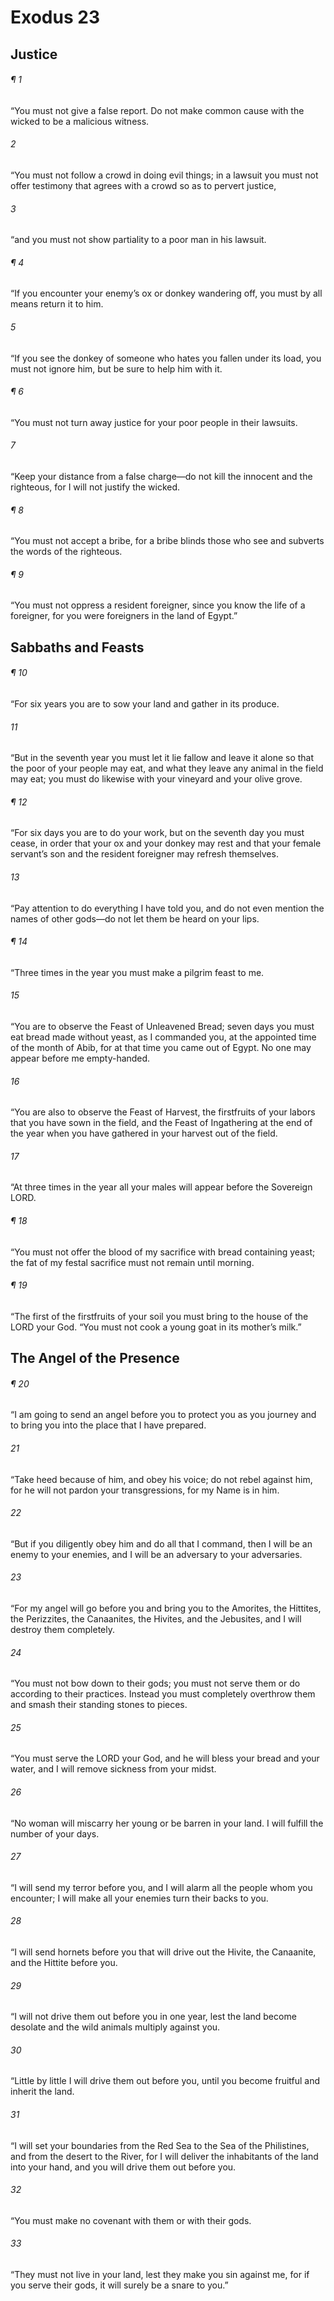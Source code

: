 # Exodus 23
## Justice
###### ¶ 1
“You must not give a false report. Do not make common cause with the wicked to be a malicious witness.
###### 2
“You must not follow a crowd in doing evil things; in a lawsuit you must not offer testimony that agrees with a crowd so as to pervert justice,
###### 3
“and you must not show partiality to a poor man in his lawsuit.
###### ¶ 4
“If you encounter your enemy’s ox or donkey wandering off, you must by all means return it to him.
###### 5
“If you see the donkey of someone who hates you fallen under its load, you must not ignore him, but be sure to help him with it.
###### ¶ 6
“You must not turn away justice for your poor people in their lawsuits.
###### 7
“Keep your distance from a false charge—do not kill the innocent and the righteous, for I will not justify the wicked.
###### ¶ 8
“You must not accept a bribe, for a bribe blinds those who see and subverts the words of the righteous.
###### ¶ 9
“You must not oppress a resident foreigner, since you know the life of a foreigner, for you were foreigners in the land of Egypt.”
## Sabbaths and Feasts
###### ¶ 10
“For six years you are to sow your land and gather in its produce.
###### 11
“But in the seventh year you must let it lie fallow and leave it alone so that the poor of your people may eat, and what they leave any animal in the field may eat; you must do likewise with your vineyard and your olive grove.
###### ¶ 12
“For six days you are to do your work, but on the seventh day you must cease, in order that your ox and your donkey may rest and that your female servant’s son and the resident foreigner may refresh themselves.
###### 13
“Pay attention to do everything I have told you, and do not even mention the names of other gods—do not let them be heard on your lips.
###### ¶ 14
“Three times in the year you must make a pilgrim feast to me.
###### 15
“You are to observe the Feast of Unleavened Bread; seven days you must eat bread made without yeast, as I commanded you, at the appointed time of the month of Abib, for at that time you came out of Egypt. No one may appear before me empty-handed.
###### 16
“You are also to observe the Feast of Harvest, the firstfruits of your labors that you have sown in the field, and the Feast of Ingathering at the end of the year when you have gathered in your harvest out of the field.
###### 17
“At three times in the year all your males will appear before the Sovereign LORD.
###### ¶ 18
“You must not offer the blood of my sacrifice with bread containing yeast; the fat of my festal sacrifice must not remain until morning.
###### ¶ 19
“The first of the firstfruits of your soil you must bring to the house of the LORD your God.
“You must not cook a young goat in its mother’s milk.”
## The Angel of the Presence
###### ¶ 20
“I am going to send an angel before you to protect you as you journey and to bring you into the place that I have prepared.
###### 21
“Take heed because of him, and obey his voice; do not rebel against him, for he will not pardon your transgressions, for my Name is in him.
###### 22
“But if you diligently obey him and do all that I command, then I will be an enemy to your enemies, and I will be an adversary to your adversaries.
###### 23
“For my angel will go before you and bring you to the Amorites, the Hittites, the Perizzites, the Canaanites, the Hivites, and the Jebusites, and I will destroy them completely.
###### 24
“You must not bow down to their gods; you must not serve them or do according to their practices. Instead you must completely overthrow them and smash their standing stones to pieces.
###### 25
“You must serve the LORD your God, and he will bless your bread and your water, and I will remove sickness from your midst.
###### 26
“No woman will miscarry her young or be barren in your land. I will fulfill the number of your days.
###### 27
“I will send my terror before you, and I will alarm all the people whom you encounter; I will make all your enemies turn their backs to you.
###### 28
“I will send hornets before you that will drive out the Hivite, the Canaanite, and the Hittite before you.
###### 29
“I will not drive them out before you in one year, lest the land become desolate and the wild animals multiply against you.
###### 30
“Little by little I will drive them out before you, until you become fruitful and inherit the land.
###### 31
“I will set your boundaries from the Red Sea to the Sea of the Philistines, and from the desert to the River, for I will deliver the inhabitants of the land into your hand, and you will drive them out before you.
###### 32
“You must make no covenant with them or with their gods.
###### 33
“They must not live in your land, lest they make you sin against me, for if you serve their gods, it will surely be a snare to you.”

